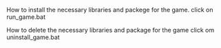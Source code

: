 How to install the necessary libraries and packege for the game.
 click on run_game.bat

How to delete the necessary libraries and package for the game
 click om uninstall_game.bat

